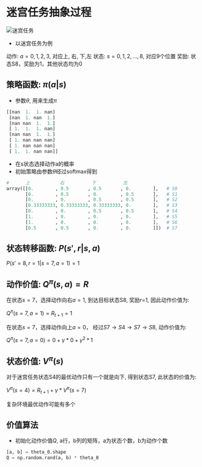 # 迷宫任务抽象过程
![迷宫任务](maze_task.excalidraw)

- 以迷宫任务为例

动作: $a = 0,1,2,3$,  对应上, 右, 下,左
状态: $s=0,1,2,...,8$, 对应9个位置
奖励: 状态S8，奖励为1，其他状态均为0

## 策略函数: $\pi(a|s)$

- 参数$\theta$, 用来生成$\pi$

```python
[[nan  1.  1. nan]
 [nan  1. nan  1.]
 [nan nan  1.  1.]
 [ 1.  1.  1. nan]
 [nan nan  1.  1.]
 [ 1. nan nan nan]
 [ 1. nan nan nan]
 [ 1.  1. nan nan]]
```

- 在s状态选择动作a的概率
- 初始策略由参数$\theta$经过softmax得到

```python
#      上           右          下          左
array([[0.        , 0.5       , 0.5       , 0.        ],   # S0 
       [0.        , 0.5       , 0.        , 0.5       ],   # S1 
       [0.        , 0.        , 0.5       , 0.5       ],   # S2  
       [0.33333333, 0.33333333, 0.33333333, 0.        ],   # S3 
       [0.        , 0.        , 0.5       , 0.5       ],   # S4 
       [1.        , 0.        , 0.        , 0.        ],   # S5 
       [1.        , 0.        , 0.        , 0.        ],   # S6 
       [0.5       , 0.5       , 0.        , 0.        ]])  # S7 
```

## 状态转移函数: $P(s',r|s,a)$

$P(s'=8,r=1|s=7,a=1)=1$

## 动作价值: $Q^\pi(s,a)=R$

在状态$s=7$，选择动作向右$a=1$, 
到达目标状态S8, 奖励r=1, 因此动作价值为:

$Q^\pi(s=7,a=1)=R_{t+1}=1$  

在状态$s=7$，选择动作向上$a=0$，
经过$S7\rightarrow S4 \rightarrow S7\rightarrow S8$, 动作价值为:

$Q^\pi(s=7,a=0)=0+\gamma*0+\gamma^2 * 1$

## 状态价值: $V^\pi(s)$

对于迷宫任务状态S4的最优动作只有一个就是向下, 得到状态S7, 此状态的价值为:

$V^\pi(s=4)=R_{t+1}+\gamma*V^\pi(s=7)$

复杂环境最优动作可能有多个

## 价值算法 

- 初始化动作价值$Q$, a行，b列的矩阵，a为状态个数，b为动作个数

```python
[a, b] = theta_0.shape
Q = np.random.rand(a, b) * theta_0
```
